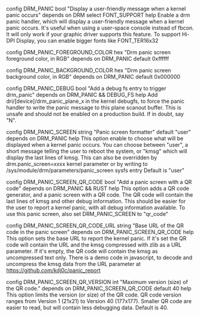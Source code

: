config DRM_PANIC
	bool "Display a user-friendly message when a kernel panic occurs"
	depends on DRM
	select FONT_SUPPORT
	help
	  Enable a drm panic handler, which will display a user-friendly message
	  when a kernel panic occurs. It's useful when using a user-space
	  console instead of fbcon.
	  It will only work if your graphic driver supports this feature.
	  To support Hi-DPI Display, you can enable bigger fonts like
	  FONT_TER16x32

config DRM_PANIC_FOREGROUND_COLOR
	hex "Drm panic screen foreground color, in RGB"
	depends on DRM_PANIC
	default 0xffffff

config DRM_PANIC_BACKGROUND_COLOR
	hex "Drm panic screen background color, in RGB"
	depends on DRM_PANIC
	default 0x000000

config DRM_PANIC_DEBUG
	bool "Add a debug fs entry to trigger drm_panic"
	depends on DRM_PANIC && DEBUG_FS
	help
	  Add dri/[device]/drm_panic_plane_x in the kernel debugfs, to force the
	  panic handler to write the panic message to this plane scanout buffer.
	  This is unsafe and should not be enabled on a production build.
	  If in doubt, say "N".

config DRM_PANIC_SCREEN
	string "Panic screen formatter"
	default "user"
	depends on DRM_PANIC
	help
	  This option enable to choose what will be displayed when a kernel
	  panic occurs. You can choose between "user", a short message telling
	  the user to reboot the system, or "kmsg" which will display the last
	  lines of kmsg.
	  This can also be overridden by drm.panic_screen=xxxx kernel parameter
	  or by writing to /sys/module/drm/parameters/panic_screen sysfs entry
	  Default is "user"

config DRM_PANIC_SCREEN_QR_CODE
	bool "Add a panic screen with a QR code"
	depends on DRM_PANIC && RUST
	help
	  This option adds a QR code generator, and a panic screen with a QR
	  code. The QR code will contain the last lines of kmsg and other debug
	  information. This should be easier for the user to report a kernel
	  panic, with all debug information available.
	  To use this panic screen, also set DRM_PANIC_SCREEN to "qr_code"

config DRM_PANIC_SCREEN_QR_CODE_URL
	string "Base URL of the QR code in the panic screen"
	depends on DRM_PANIC_SCREEN_QR_CODE
	help
	  This option sets the base URL to report the kernel panic. If it's set
	  the QR code will contain the URL and the kmsg compressed with zlib as
	  a URL parameter. If it's empty, the QR code will contain the kmsg as
	  uncompressed text only.
	  There is a demo code in javascript, to decode and uncompress the kmsg
	  data from the URL parameter at https://github.com/kdj0c/panic_report

config DRM_PANIC_SCREEN_QR_VERSION
	int "Maximum version (size) of the QR code."
	depends on DRM_PANIC_SCREEN_QR_CODE
	default 40
	help
	  This option limits the version (or size) of the QR code. QR code
	  version ranges from Version 1 (21x21) to Version 40 (177x177).
	  Smaller QR code are easier to read, but will contain less debugging
	  data. Default is 40.
